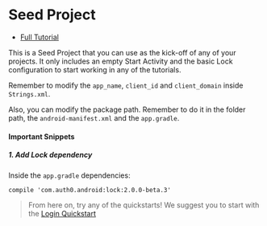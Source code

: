 # Seed Project 

- [Full Tutorial](https://auth0.com/docs/quickstart/native/android/00-introduction)

This is a Seed Project that you can use as the kick-off of any of your projects.
It only includes an empty Start Activity and the basic Lock configuration to start working in any of the tutorials.

Remember to modify the `app_name`, `client_id` and `client_domain` inside `Strings.xml`.

Also, you can modify the package path. Remember to do it in the folder path, the `android-manifest.xml` and the `app.gradle`.

#### Important Snippets

##### 1. Add Lock dependency
Inside the `app.gradle` dependencies:


```xml
compile 'com.auth0.android:lock:2.0.0-beta.3'   
```

> From here on, try any of the quickstarts!
> We suggest you to start with the [Login Quickstart](/quickstart/native/android)
